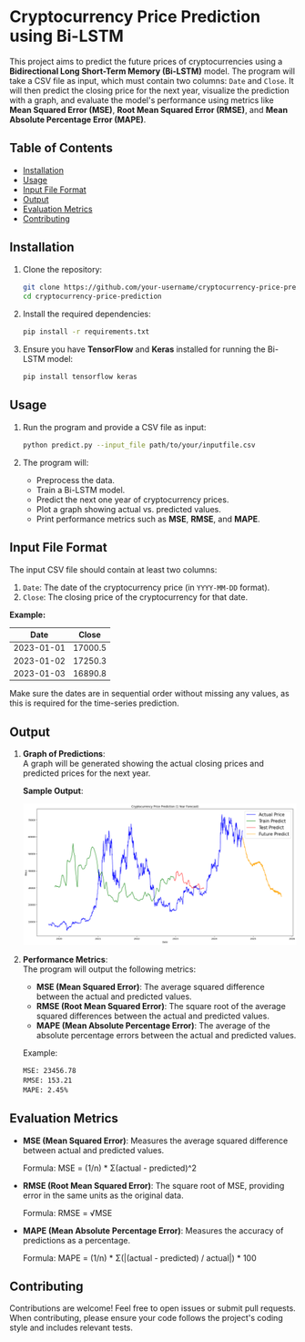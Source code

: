 
# Cryptocurrency Price Prediction using Bi-LSTM

This project aims to predict the future prices of cryptocurrencies using a **Bidirectional Long Short-Term Memory (Bi-LSTM)** model. The program will take a CSV file as input, which must contain two columns: `Date` and `Close`. It will then predict the closing price for the next year, visualize the prediction with a graph, and evaluate the model's performance using metrics like **Mean Squared Error (MSE)**, **Root Mean Squared Error (RMSE)**, and **Mean Absolute Percentage Error (MAPE)**.

## Table of Contents

- [Installation](#installation)
- [Usage](#usage)
- [Input File Format](#input-file-format)
- [Output](#output)
- [Evaluation Metrics](#evaluation-metrics)
- [Contributing](#contributing)

## Installation

1. Clone the repository:
    ```bash
    git clone https://github.com/your-username/cryptocurrency-price-prediction.git
    cd cryptocurrency-price-prediction
    ```

2. Install the required dependencies:
    ```bash
    pip install -r requirements.txt
    ```

3. Ensure you have **TensorFlow** and **Keras** installed for running the Bi-LSTM model:
    ```bash
    pip install tensorflow keras
    ```

## Usage

1. Run the program and provide a CSV file as input:
    ```bash
    python predict.py --input_file path/to/your/inputfile.csv
    ```

2. The program will:
   - Preprocess the data.
   - Train a Bi-LSTM model.
   - Predict the next one year of cryptocurrency prices.
   - Plot a graph showing actual vs. predicted values.
   - Print performance metrics such as **MSE**, **RMSE**, and **MAPE**.

## Input File Format

The input CSV file should contain at least two columns:
1. `Date`: The date of the cryptocurrency price (in `YYYY-MM-DD` format).
2. `Close`: The closing price of the cryptocurrency for that date.

**Example:**

| Date       | Close   |
|------------|---------|
| 2023-01-01 | 17000.5 |
| 2023-01-02 | 17250.3 |
| 2023-01-03 | 16890.8 |

Make sure the dates are in sequential order without missing any values, as this is required for the time-series prediction.

## Output

1. **Graph of Predictions**:  
   A graph will be generated showing the actual closing prices and predicted prices for the next year.

   **Sample Output**:

   ![Sample Output](BTC_USD_Graph.png)

2. **Performance Metrics**:  
   The program will output the following metrics:
   - **MSE (Mean Squared Error)**: The average squared difference between the actual and predicted values.
   - **RMSE (Root Mean Squared Error)**: The square root of the average squared differences between the actual and predicted values.
   - **MAPE (Mean Absolute Percentage Error)**: The average of the absolute percentage errors between the actual and predicted values.

   Example:
   ```bash
   MSE: 23456.78
   RMSE: 153.21
   MAPE: 2.45%
   ```

## Evaluation Metrics

- **MSE (Mean Squared Error)**: Measures the average squared difference between actual and predicted values.
  
  Formula:
  MSE = (1/n) * Σ(actual - predicted)^2


- **RMSE (Root Mean Squared Error)**: The square root of MSE, providing error in the same units as the original data.

  Formula:
  RMSE = √MSE


- **MAPE (Mean Absolute Percentage Error)**: Measures the accuracy of predictions as a percentage.

  Formula:
 MAPE = (1/n) * Σ(|(actual - predicted) / actual|) * 100


## Contributing

Contributions are welcome! Feel free to open issues or submit pull requests. When contributing, please ensure your code follows the project's coding style and includes relevant tests.

